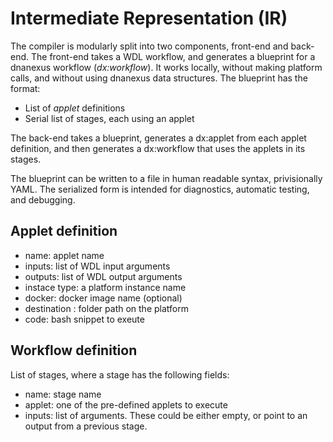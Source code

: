 # Intermediate Representation (IR)

The compiler is modularly split into two components, front-end and
back-end. The front-end takes a WDL workflow, and generates a
blueprint for a dnanexus workflow (*dx:workflow*). It works locally,
without making platform calls, and without using dnanexus data
structures. The blueprint has the format:

- List of *applet* definitions
- Serial list of stages, each using an applet

The back-end takes a blueprint, generates a dx:applet from each applet definition, and then
generates a dx:workflow that uses the applets in its stages.

The blueprint can be written to a file in human readable syntax,
privisionally YAML. The serialized form is intended for diagnostics,
automatic testing, and debugging.

## Applet definition

- name: applet name
- inputs: list of WDL input arguments
- outputs: list of WDL output arguments
- instace type: a platform instance name
- docker: docker image name (optional)
- destination : folder path on the platform
- code: bash snippet to exeute

## Workflow definition
List of stages, where a stage has the following fields:

- name: stage name
- applet: one of the pre-defined applets to execute
- inputs: list of arguments. These could be either empty,
  or point to an output from a previous stage.
